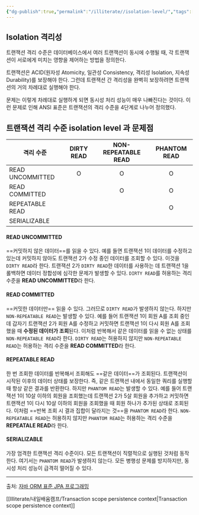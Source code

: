 ```yaml
---
{"dg-publish":true,"permalink":"/illiterate//isolation-level/","tags":["transaction","isolation","격리수준"],"noteIcon":"","created":"2025-03-11T05:24:00","updated":"2025-03-12T02:54:59+09:00"}
---
```


## Isolation 격리성

트랜잭션 격리 수준은 데이터베이스에서 여러 트랜잭션이 동시에 수행될 때, 각 트랜잭션이 서로에게 미치는 영향을 제어하는 방법을 정의한다.

트랜잭션은 ACID(원자성 Atomicity, 일관성 Consistency, 격리성 Isolation, 지속성 Durability)를 보장해야 한다. 그런데 트랜잭션 간 격리성을 완벽히 보장하려면 트랜잭션의 거의 차례대로 실행해야 한다.

문제는 이렇게 차례대로 실행하게 되면 동시성 처리 성능이 매우 나빠진다는 것이다. 이런 문제로 인해 ANSI 표준은 트랜잭션의 격리 수준을 4단계로 나누어 정의했다.

## 트랜잭션 격리 수준 isolation level 과 문제점

| 격리 수준            | DIRTY READ | NON-REPEATABLE READ | PHANTOM READ |
| ---------------- | :--------: | :-----------------: | :----------: |
| READ UNCOMMITTED |     O      |          O          |      O       |
| READ COMMITTED   |            |          O          |      O       |
| REPEATABLE READ  |            |                     |      O       |
| SERIALIZABLE     |            |                     |              |

#### READ UNCOMMITTED

==커밋하지 않은 데이터==를 읽을 수 있다. 예를 들면 트랜잭션 1이 데이터를 수정하고 있는데 커밋하지 않아도 트랜잭션 2가 수정 중인 데이터를 조회할 수 있다. 이것을 `DIRTY READ`라 한다. 트랜잭션 2가 `DIRTY READ`한 데이터를 사용하는 데 트랜잭션 1을 롤백하면 데이터 정합성에 심각한 문제가 발생할 수 있다. `DIRTY READ`를 허용하는 격리수준을 **READ UNCOMMITTED**라 한다. 

#### READ COMMITTED

==커밋한 데이터만== 읽을 수 있다. 그러므로 `DIRTY READ`가 발생하지 않는다. 하지만 `NON-REPEATABLE READ`는 발생할 수 있다. 예를 들어 트랜잭션 1이 회원 A를 조회 중인데 갑자기 트랜잭션 2가 회원 A를 수정하고 커밋하면 트랜잭션 1이 다시 회원 A를 조회했을 때 **수정된 데이터가 조회**된다. 이처럼 반복해서 같은 데이터를 읽을 수 없는 상태를 `NON-REPEATABLE READ`라 한다. `DIRTY READ`는 허용하지 않지만 `NON-REPEATABLE READ`는 허용하는 격리 수준을 **READ COMMITTED**라 한다.

#### REPEATABLE READ

한 번 조회한 데이터를 반복해서 조회해도 ==같은 데이터==가 조회된다. 트랜잭션이 시작된 이후의 데이터 상태를 보장한다. 즉, 같은 트랜잭션 내에서 동일한 쿼리를 실행할 때 항상 같은 결과를 반환한다. 하지만 `PHANTOM READ`는 발생할 수 있다. 예를 들어 트랜잭션 1이 10살 이하의 회원을 조회했는데 트랜잭션 2가 5살 회원을 추가하고 커밋하면 트랜잭션 1이 다시 10살 이하의 회원을 조회했을 때 회원 하나가 추가된 상태로 조회된다. 이처럼 ==반복 조회 시 결과 집합이 달라지는 것==을 `PHANTOM READ`라 한다. `NON-REPEATABLE READ`는 허용하지 않지만 `PHANTOM READ`는 허용하는 격리 수준을 **REPEATALE READ**라 한다.

#### SERIALIZABLE

가장 엄격한 트랜잭션 격리 수준이다. 모든 트랜잭션이 직렬적으로 실행된 것처럼 동작한다. 여기서는 `PHANTOM READ`가 발생하지 않는다. 모든 병행성 문제를 방지하지만, 동시성 처리 성능이 급격히 떨어질 수 있다.

---
출처: [자바 ORM 표준 JPA 프로그래밍](https://product.kyobobook.co.kr/detail/S000000935744)

[[Illiterate/내일배움캠프/Transaction scope persistence context\|Transaction scope persistence context]]